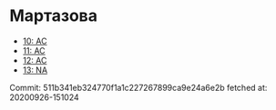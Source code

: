 # Мартазова
- [10: AC](10.md)
- [11: AC](11.md)
- [12: AC](12.md)
- [13: NA](13.md)

Commit: 511b341eb324770f1a1c227267899ca9e24a6e2b
 fetched at: 20200926-151024
